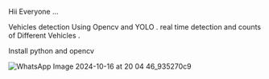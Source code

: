 Hii Everyone ...

Vehicles detection Using Opencv and YOLO .
real time detection and counts of Different Vehicles .

Install python and opencv 

![WhatsApp Image 2024-10-16 at 20 04 46_935270c9](https://github.com/user-attachments/assets/01785678-7308-4839-9ecc-260e753ff968)

